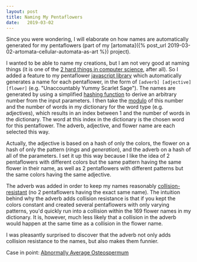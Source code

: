 ```yaml
---
layout: post
title: Naming My Pentaflowers
date:   2019-03-02
---
```


Since you were wondering, I will elaborate on how names are automatically generated for my pentaflowers (part of my [artomata]({% post_url 2019-03-02-artomata-cellular-automata-as-art %}) project).

I wanted to be able to name my creations, but I am not very good at naming things (it is one of the [2 hard things in computer science](https://twitter.com/codinghorror/status/506010907021828096?lang=en), after all). So I added a feature to my pentaflower [javascript library](https://github.com/tyleryasaka/artomata/tree/master/packages/pentaflower-svg) which automatically generates a name for each pentaflower, in the form of `[adverb] [adjective] [flower]` (e.g. "Unaccountably Yummy Scarlet Sage"). The names are generated by using a simplified [hashing function](https://en.wikipedia.org/wiki/Hash_function) to derive an arbitrary number from the input parameters. I then take the [modulo](https://en.wikipedia.org/wiki/Modulo_operation) of this number and the number of words in my dictionary for the word type (e.g. adjectives), which results in an index between 1 and the number of words in the dictionary. The word at this index in the dictionary is the chosen word for this pentaflower. The adverb, adjective, and flower name are each selected this way.

Actually, the adjective is based on a hash of only the colors, the flower on a hash of only the pattern (*rings* and *generation*), and the adverb on a hash of all of the parameters. I set it up this way because I like the idea of 2 pentaflowers with different colors but the same pattern having the same flower in their name, as well as 2 pentaflowers with different patterns but the same colors having the same adjective.

The adverb was added in order to keep my names reasonably [collision-resistant](https://en.wikipedia.org/wiki/Collision_resistance) (no 2 pentaflowers having the exact same name). The intuition behind why the adverb adds collision resistance is that if you kept the colors constant and created several pentaflowers with only varying patterns, you'd quickly run into a collision within the 169 flower names in my dictionary. It is, however, much less likely that a collision in the adverb would happen at the same time as a collision in the flower name.

I was pleasantly surprised to discover that the adverb not only adds collision resistance to the names, but also makes them funnier.

Case in point: [Abnormally Average Osteospermum](http://www.artomata.io/pentaflower/create?rings=35&generation=118&color1=%23FCDA97&color2=%23E2711D&color3=%23E2711D)
